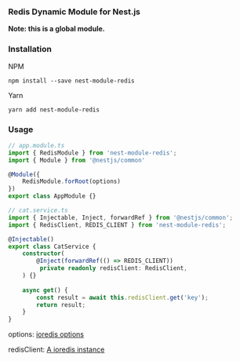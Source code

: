 ### Redis Dynamic Module for Nest.js

**Note: this is a global module.**

### Installation

NPM

```shell
npm install --save nest-module-redis
```

Yarn

```shell
yarn add nest-module-redis
```

### Usage

```typescript
// app.module.ts
import { RedisModule } from 'nest-module-redis';
import { Module } from '@nestjs/common'

@Module({
    RedisModule.forRoot(options)
})
export class AppModule {}
```

```typescript
// cat.service.ts
import { Injectable, Inject, forwardRef } from '@nestjs/common';
import { RedisClient, REDIS_CLIENT } from 'nest-module-redis';

@Injectable()
export class CatService {
    constructor(
    	@Inject(forwardRef(() => REDIS_CLIENT))
         private readonly redisClient: RedisClient,
    ) {}
    
    async get() {
        const result = await this.redisClient.get('key');
        return result;
    }
}
```

options: [ioredis options](https://github.com/luin/ioredis/blob/master/API.md#new_Redis_new)

redisClient: [A ioredis instance](https://github.com/luin/ioredis/blob/master/API.md#Redis)

